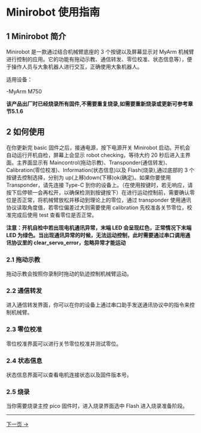 # Minirobot 使用指南

## 1 Minirobot 简介

Minirobot 是一款通过结合机械臂底座的 3 个按键以及屏幕显示对 MyArm 机械臂进行控制的应用。它的功能有拖动示教、通信转发、零位校准、状态信息等），便于操作人员与大象机器人进行交互，正确使用大象机器人。

适用设备：

-MyArm M750

**该产品出厂时已经烧录所有固件,不需要重复烧录,如需要重新烧录或更新可参考章节5.1.6**

## 2 如何使用

在你更新完 basic 固件之后，接通电源，按下电源开关 Minirobot 启动。开机会自动运行开机自检，屏幕上会显示 robot checking，等待大约 20 秒后进入主界面。主界面显示有 Maincontrol(拖动示教)、Transponder(通信转发)、Calibration(零位校准)、Information(状态信息)以及 Flash(烧录),通过底部的 3 个按键去控制选择，分别为 up(上移)down(下移)ok(确定)。如果你要使用 Transponder，请先连接 Type-C 到你的设备上。（在使用按键时，若无响应，请按下后停顿一会再松开，以确保检测到按键按下）在进行运动控制前，需要确认零位是否正常，将机械臂放松并移动到理论上的零位，通过 transponder 使用通讯协议读取角度值，若零位偏差过大则需要使用 calibration 先校准各关节零位，校准完成后使用 test 查看零位是否正常。

**注意：开机自检中若出现电机通讯异常，末端 LED 会呈现红色，正常情况下末端 LED 为绿色。当出现通讯异常的时候，无法运动控制，此时需要通过串口调用通讯协议里的 clear_servo_error，忽略异常才能运动**

### 2.1 拖动示教

拖动示教会按照你录制时拖动的轨迹控制机械臂运动。

### 2.2 通信转发

进入通信转发界面，你可以在你的设备上通过串口助手发送通讯协议中的指令来控制机械臂。

### 2.3 零位校准

零位校准界面可以进行关节零位校准并测试零位。

### 2.4 状态信息

状态信息界面可以查看电机连接状态以及固件版本号。

### 2.5 烧录

当你需要烧录主控 pico 固件时，进入烧录界面选中 Flash 进入烧录准备阶段。

---

[下一页 →](./5.1.2-maincontrol.md)<br>
